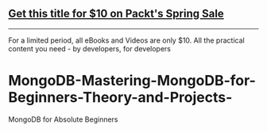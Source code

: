 ## [Get this title for $10 on Packt's Spring Sale](https://www.packt.com/V18232?utm_source=github&utm_medium=packt-github-repo&utm_campaign=spring_10_dollar_2022)
-----
For a limited period, all eBooks and Videos are only $10. All the practical content you need \- by developers, for developers

# MongoDB-Mastering-MongoDB-for-Beginners-Theory-and-Projects-
MongoDB for Absolute Beginners
